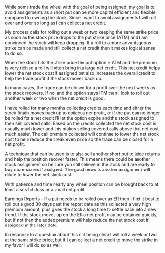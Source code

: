 While some trade the wheel with the goal of being assigned, my goal is to avoid assignments as a short put can be more capital efficient and flexible compared to owning the stock. Since I want to avoid assignments I will roll over and over so long as I can collect a net credit.

My process calls for rolling out a week or two keeping the same strike price as soon as the stock price drops to the put strike price (ATM) and I am convinced the stock will keep dropping. If a roll to a more advantageous strike can be made and still collect a net credit then it makes logical sense to do so.

When the stock hits the strike price the put option is ATM and the premium is very rich so a roll will often bring in a large net credit. This net credit helps lower the net stock cost if assigned but also increases the overall credit to help the trade profit if the stock moves back up.

In many cases, the trade can be closed for a profit over the next weeks as the stock recovers. If not and the option stays ITM then I look to roll out another week or two when the net credit is good.

I have rolled for many months collecting credits each time and either the stock finally moves back up to collect a net profit, or if the put can no longer be rolled for a net credit I’ll let the option expire and the stock assigned to then sell covered calls. Based on the credits collected the net stock cost is usually much lower and this makes selling covered calls above that net cost much easier. The call premium collected will continue to lower the net stock cost to help reduce the break even price so the trade can be closed for a net profit.

A technique that can be used is to also sell another short put to juice returns and help the position recover faster. This means there could be another stock assignment so be sure you still believe in the stock and are ready to buy more shares if assigned. The good news is another assignment will dilute to lower the net stock cost.

With patience and time nearly any wheel position can be brought back to at least a scratch loss or a small net profit.

Earnings Reports - If a put needs to be rolled over an ER then I find it best to roll out a good 30 days past the report date as this collected a very high premium amount, plus gives the stock a long time to settle back into a new trend. If the stock moves up on the ER a net profit may be obtained quickly, but if not then the added premium will help reduce the net stock cost if assigned at the later date.

In response to a question about this not being clear I will roll a week or two at the same strike price, but if I can collect a net credit to move the strike in my favor I will do so as well.
